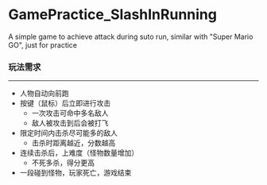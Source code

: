 # GamePractice_SlashInRunning
A simple game to achieve attack during suto run, similar with "Super Mario GO", just for practice

### 玩法需求
---
- 人物自动向前跑
- 按键（鼠标）后立即进行攻击
  - 一次攻击可命中多名敌人
  - 敌人被攻击到后会被打飞
- 限定时间内击杀尽可能多的敌人
  - 击杀时距离越近，分数越高
- 连续击杀后，上难度（怪物数量增加）
  - 不死多杀，得分更高
- 一段碰到怪物，玩家死亡，游戏结束

